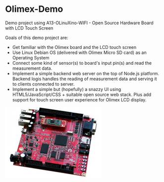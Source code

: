 Olimex-Demo
===========

Demo project using A13-OLinuXino-WIFI - Open Source Hardware Board with LCD Touch Screen

Goals of this demo project are:
- Get familiar with the Olimex board and the LCD touch screen
- Use Linux Debian OS (delivered with Olimex Micro SD card) as an Operating System
- Connect some kind of sensor(s) to board's input pin(s) and read the measurement data.
- Implement a simple backend web server on the top of Node.js platform. Backend logis handles the reading of measurement data and serving it to clients connected to server.
- Implement a simple but (hopefully) a snazzy UI using HTML5/JavaScript/CSS + suitable open source web stack. Plus add support for touch screen user experience for Olimex LCD display.


![Olimex OLinuXino-Wifi board](A13-OLinuXino-Wifi.jpg)